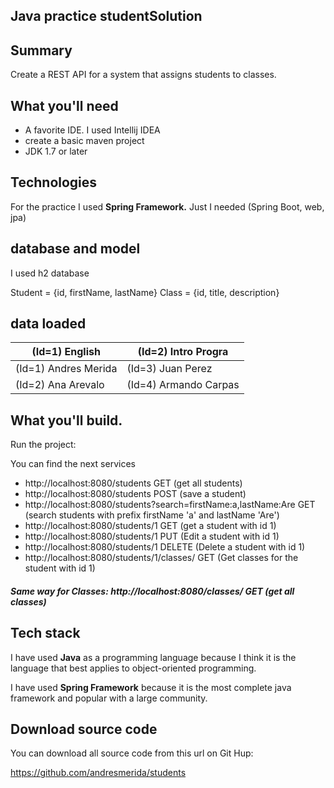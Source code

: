 ## **Java practice studentSolution**

## Summary

Create a REST API for a system that assigns students to classes.

## What you'll need
  - A favorite IDE. I used Intellij IDEA
  - create a basic maven project
  - JDK 1.7 or later
  
## Technologies

For the practice I used **Spring Framework.** Just I needed (Spring Boot, web, jpa)

## database and model

I used h2 database 

Student = {id,  firstName, lastName}
Class = {id, title, description}

## data loaded
| (Id=1) English | (Id=2) Intro Progra |
| --- | --- |
| (Id=1) Andres Merida | (Id=3) Juan Perez |
| (Id=2) Ana Arevalo | (Id=4) Armando Carpas |

## What you'll build.
Run the project:

You can find the next services

* http://localhost:8080/students        GET (get all students)
* http://localhost:8080/students        POST (save a student)
* http://localhost:8080/students?search=firstName:a,lastName:Are    GET (search students with prefix firstName 'a' and lastName 'Are')
* http://localhost:8080/students/1      GET (get a student with id 1)
* http://localhost:8080/students/1      PUT (Edit a student with id 1)
* http://localhost:8080/students/1      DELETE (Delete a student with id 1)
* http://localhost:8080/students/1/classes/  GET (Get classes for the student with id 1)
 
##### Same way for Classes:  http://localhost:8080/classes/ GET (get all classes) 

## Tech stack

I have used **Java** as a programming language because I think it is the language that best applies to object-oriented programming.

I have used **Spring Framework** because it is the most complete java framework and popular with a large community.

## Download source code

You can download all source code from this url on Git Hup:

https://github.com/andresmerida/students

